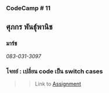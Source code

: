 ### CodeCamp # 11  

## **ศุภกร พันธุ์พานิช**  
### มาร์ช
*083-031-3097*  

### โจทย์ : เปลี่ยน code เป็น switch cases

>> Link to [Assignment](https://github.com/machhhhhhh/Homework_Codecamp_10/blob/master/Basic_Javascript/Exercise/Switch/2/2.html)